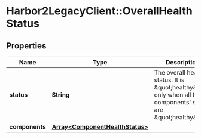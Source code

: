 # Harbor2LegacyClient::OverallHealthStatus

## Properties
Name | Type | Description | Notes
------------ | ------------- | ------------- | -------------
**status** | **String** | The overall health status. It is \&quot;healthy\&quot; only when all the components&#39; status are \&quot;healthy\&quot; | [optional] 
**components** | [**Array&lt;ComponentHealthStatus&gt;**](ComponentHealthStatus.md) |  | [optional] 



